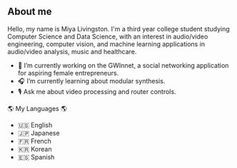 ## About me

<!-- **m-liv/m-liv** is a ✨ _special_ ✨ repository because its `README.md` (this file) appears on your GitHub profile. -->

Hello, my name is Miya Livingston. I'm a third year college student studying Computer Science and Data Science, with an interest in audio/video engineering, computer vision, and machine learning applications in audio/video analysis, music and healthcare.

- 📱 I’m currently working on the GWInnet, a social networking application for aspiring female entrepreneurs.
- 🎧 I’m currently learning about modular synthesis.
- 🎙 Ask me about video processing and router controls.

🌎 My Languages 🌎
- 🇺🇸 English
- 🇯🇵 Japanese
- 🇫🇷 French
- 🇰🇷 Korean
- 🇪🇸 Spanish
